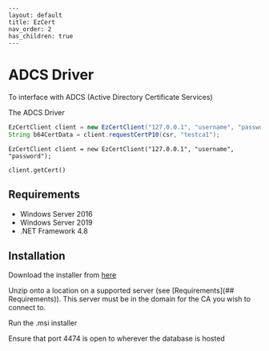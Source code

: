 ```
---
layout: default
title: EzCert
nav_order: 2
has_children: true
---
```



# ADCS Driver

To interface with ADCS (Active Directory Certificate Services) 

The ADCS Driver 



```java
EzCertClient client = new EzCertClient("127.0.0.1", "username", "password");
String b64CertData = client.requestCertP10(csr, "testca1");

```



`EzCertClient client = new EzCertClient("127.0.0.1", "username", "password");`

`client.getCert()`





## Requirements

- Windows Server 2016
- Windows Server 2019
- .NET Framework 4.8





## Installation

Download the installer from [here](https://www.krestfield.com) 

Unzip onto a location on a supported server (see [Requirements](## Requirements)).  This server must be in the domain for the CA you wish to connect to.  

Run the .msi installer

Ensure that port 4474 is open to wherever the database is hosted




